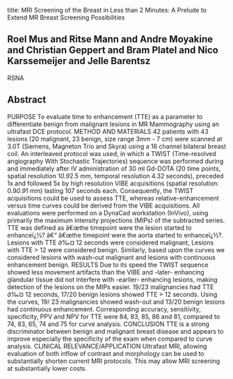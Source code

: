 title: MRI Screening of the Breast in Less than 2 Minutes: A Prelude to Extend MR Breast Screening Possibilities

## Roel Mus and Ritse Mann and Andre Moyakine and Christian Geppert and Bram Platel and Nico Karssemeijer and Jelle Barentsz
RSNA


## Abstract
PURPOSE To evaluate time to enhancement (TTE) as a parameter to differentiate benign from malignant lesions in MR Mammography using an ultrafast DCE protocol. METHOD AND MATERIALS 42 patients with 43 lesions (20 malignant, 23 benign, size range 3mm - 7 cm) were scanned at 3.0T (Siemens, Magneton Trio and Skyra) using a 16 channel bilateral breast coil. An interleaved protocol was used, in which a TWIST (Time-resolved angiography With Stochastic Trajectories) sequence was performed during and immediately after IV administration of 30 ml Gd-DOTA (20 time points, spatial resolution 1*0.9*2.5 mm, temporal resolution 4.32 seconds), preceded 1x and followed 5x by high resolution VIBE acquisitions (spatial resolution: 0.9*0.9*1 mm) lasting 107 seconds each. Consequently, the TWIST acquisitions could be used to assess TTE, whereas relative-enhancement versus time curves could be derived from the VIBE acquisitions. All evaluations were performed on a DynaCad workstation (InVivo), using primarily the maximum intensity projections (MIPs) of the subtracted series. TTE was defined as â€œthe timepoint were the lesion started to enhanceï¿½? â€“ â€œthe timepoint were the aorta started to enhanceï¿½?. Lesions with TTE $â‰¤$ 12 seconds were considered malignant, Lesions with TTE $>$ 12 were considered benign. Similarly, based upon the curves we considered lesions with wash-out malignant and lesions with continuous enhancement benign. RESULTS Due to its speed the TWIST sequence showed less movement artifacts than the VIBE and -later- enhancing glandular tissue did not interfere with -earlier- enhancing lesions, making detection of the lesions on the MIPs easier. 19/23 malignancies had TTE $â‰¤$ 12 seconds, 17/20 benign lesions showed TTE $>$ 12 seconds. Using the curves, 19/ 23 malignancies showed wash-out and 13/20 benign lesions had continuous enhancement. Corresponding accuracy, sensitivity, specificity, PPV and NPV for TTE were 84, 83, 85, 86 and 81, compared to 74, 83, 65, 74 and 75 for curve analysis. CONCLUSION TTE is a strong discriminator between benign and malignant breast disease and appears to improve especially the specificity of the exam when compared to curve analysis. CLINICAL RELEVANCE/APPLICATION Ultrafast MRI, allowing evaluation of both inflow of contrast and morphology can be used to substantially shorten current MRI protocols. This may allow MRI screening at substantially lower costs.


